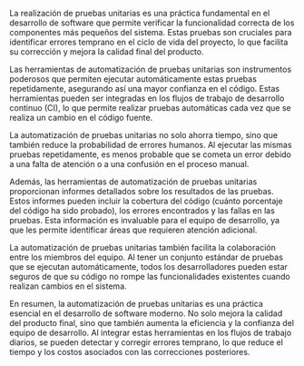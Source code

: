 La realización de pruebas unitarias es una práctica fundamental en el desarrollo de software que permite verificar la funcionalidad correcta de los componentes más pequeños del sistema. Estas pruebas son cruciales para identificar errores temprano en el ciclo de vida del proyecto, lo que facilita su corrección y mejora la calidad final del producto.

Las herramientas de automatización de pruebas unitarias son instrumentos poderosos que permiten ejecutar automáticamente estas pruebas repetidamente, asegurando así una mayor confianza en el código. Estas herramientas pueden ser integradas en los flujos de trabajo de desarrollo continuo (CI), lo que permite realizar pruebas automáticas cada vez que se realiza un cambio en el código fuente.

La automatización de pruebas unitarias no solo ahorra tiempo, sino que también reduce la probabilidad de errores humanos. Al ejecutar las mismas pruebas repetidamente, es menos probable que se cometa un error debido a una falta de atención o a una confusión en el proceso manual.

Además, las herramientas de automatización de pruebas unitarias proporcionan informes detallados sobre los resultados de las pruebas. Estos informes pueden incluir la cobertura del código (cuánto porcentaje del código ha sido probado), los errores encontrados y las fallas en las pruebas. Esta información es invaluable para el equipo de desarrollo, ya que les permite identificar áreas que requieren atención adicional.

La automatización de pruebas unitarias también facilita la colaboración entre los miembros del equipo. Al tener un conjunto estándar de pruebas que se ejecutan automáticamente, todos los desarrolladores pueden estar seguros de que su código no rompe las funcionalidades existentes cuando realizan cambios en el sistema.

En resumen, la automatización de pruebas unitarias es una práctica esencial en el desarrollo de software moderno. No solo mejora la calidad del producto final, sino que también aumenta la eficiencia y la confianza del equipo de desarrollo. Al integrar estas herramientas en los flujos de trabajo diarios, se pueden detectar y corregir errores temprano, lo que reduce el tiempo y los costos asociados con las correcciones posteriores.
